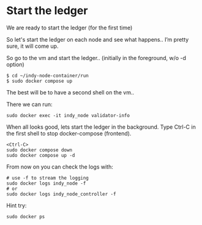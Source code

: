 # Start the ledger

We are ready to start the ledger (for the first time)

So let's start the ledger on each node and see what happens.. I’m pretty sure, it will come up.

So go to the vm and start the ledger.. (initially in the foreground, w/o -d option)

    $ cd ~/indy-node-container/run 
    $ sudo docker compose up

The best will be to have a second shell on the vm..

There we can run:

    sudo docker exec -it indy_node validator-info

When all looks good, lets start the ledger in the background. Type Ctrl-C in the first shell to stop docker-compose (frontend).

    <Ctrl-C>
    sudo docker compose down
    sudo docker compose up -d

From now on you can check the logs with:

    # use -f to stream the logging
    sudo docker logs indy_node -f
    # or
    sudo docker logs indy_node_controller -f

Hint try:

    sudo docker ps